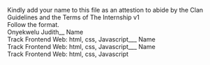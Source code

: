
Kindly add your name to this file as an attestion to abide by the Clan Guidelines and the Terms of The Internship v1
<br/> Follow the format.<br/> 
Onyekwelu Judith__
Name<br/>
Track
Frontend Web: html, css, Javascript___
Name<br/>
Track
Frontend Web: html, css, Javascript___
Name <br/>
Track
Frontend Web: html, css, Javascript

